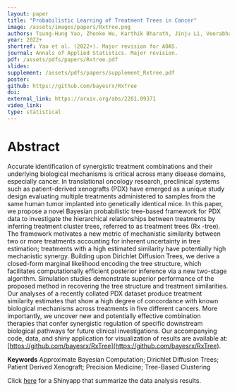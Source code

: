```yaml
---
layout: paper
title: "Probabilistic Learning of Treatment Trees in Cancer"
image: /assets/images/papers/Rxtree.png
authors: Tsung-Hung Yao, Zhenke Wu, Karthik Bharath, Jinju Li, Veerabhadran Baladandayuthapani
year: 2022+
shortref: Yao et al. (2022+). Major revision for AOAS.
journal: Annals of Applied Statistics. Major revision.
pdf: /assets/pdfs/papers/Rxtree.pdf
slides: 
supplement: /assets/pdfs/papers/supplement_Rxtree.pdf  
poster: 
github: https://github.com/bayesrx/RxTree
doi: 
external_link: https://arxiv.org/abs/2201.09371
video_link: 
type: statistical
---
```


# Abstract

Accurate identification of synergistic treatment combinations and their underlying biological mechanisms is critical across many disease domains, especially cancer. In translational oncology research, preclinical systems such as patient-derived xenografts (PDX) have emerged as a unique study design evaluating multiple treatments administered to samples from the same human tumor implanted into genetically identical mice. In this paper, we propose a novel Bayesian probabilistic tree-based framework for PDX data to investigate the hierarchical relationships between treatments by inferring treatment cluster trees, referred to as treatment trees (Rx -tree). The framework motivates a new metric of mechanistic similarity between two or more treatments accounting for inherent uncertainty in tree estimation; treatments with a high estimated similarity have potentially high mechanistic synergy. Building upon Dirichlet Diffusion Trees, we derive a closed-form marginal likelihood encoding the tree structure, which facilitates computationally efficient posterior inference via a new two-stage algorithm. Simulation studies demonstrate superior performance of the proposed method in recovering the tree structure and treatment similarities. Our analyses of a recently collated PDX dataset produce treatment similarity estimates that show a high degree of concordance with known biological mechanisms across treatments in five different cancers. More importantly, we uncover new and potentially effective combination therapies that confer synergistic regulation of specific downstream biological pathways for future clinical investigations. Our accompanying code, data, and shiny application for visualization of results are available at: [https://github.com/bayesrx/RxTree](https://github.com/bayesrx/RxTree).

**Keywords** Approximate Bayesian Computation; Dirichlet Diffusion Trees; Patient Derived Xenograft; Precision Medicine; Tree-Based Clustering

Click [here](https://yaots.shinyapps.io/RxTreePDX/) for a Shinyapp that summarize the data analysis results.
